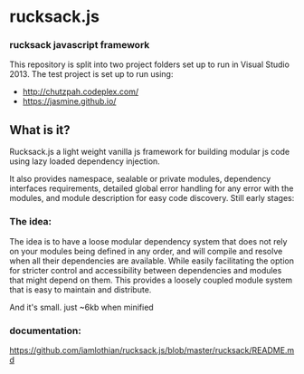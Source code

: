 rucksack.js
===========

### rucksack javascript framework

This repository is split into two project folders set up to run in Visual Studio 2013. 
The test project is set up to run using:

* http://chutzpah.codeplex.com/
* https://jasmine.github.io/

## What is it?

Rucksack.js a light weight vanilla js framework for building modular js code using lazy loaded dependency injection. 

It also provides namespace, sealable or private modules, dependency interfaces requirements, detailed global error handling for any error with the modules, and module description for easy code discovery.
Still early stages:

### The idea:

The idea is to have a loose modular dependency system that does not rely on your modules being defined in any order, and will compile and resolve when all their dependencies are available. While easily facilitating the option for stricter control and accessibility between dependencies and modules that might depend on them.
This provides a loosely coupled module system that is easy to maintain and distribute.

And it's small. just ~6kb when minified

### documentation:

https://github.com/iamlothian/rucksack.js/blob/master/rucksack/README.md
